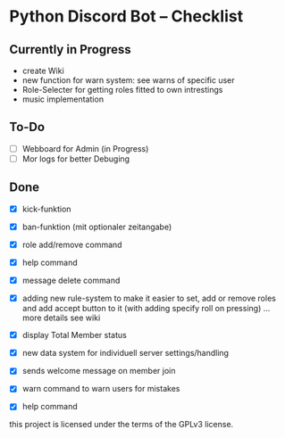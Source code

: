 # Python Discord Bot – Checklist

## Currently in Progress

- create Wiki
- new function for warn system: see warns of specific user
- Role-Selecter for getting roles fitted to own intrestings
- music implementation

## To-Do

- [ ] Webboard for Admin (in Progress)
- [ ] Mor logs for better Debuging

## Done

- [x] kick-funktion
- [x] ban-funktion (mit optionaler zeitangabe)
- [x] role add/remove command
- [x] help command
- [x] message delete command
- [x] adding new rule-system to make it easier to set, add or remove roles and add accept button to it (with adding specify roll on pressing) ... more details see wiki
- [x] display Total Member status
- [x] new data system for individuell server settings/handling
- [x] sends welcome message on member join
- [x] warn command to warn users for mistakes
- [x] help command


this project is licensed under the terms of the GPLv3 license.
